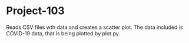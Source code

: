# Project-103
Reads CSV files wth data and creates a scatter plot.
The data included is COVID-19 data, that is being plotted by plot.py.
